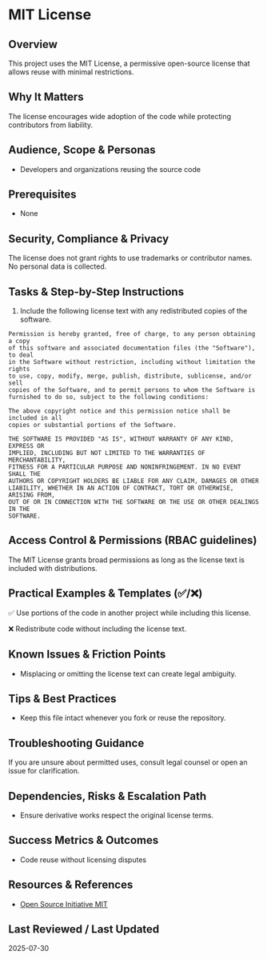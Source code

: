# MIT License

## Overview
This project uses the MIT License, a permissive open-source license that allows
reuse with minimal restrictions.

## Why It Matters
The license encourages wide adoption of the code while protecting contributors
from liability.

## Audience, Scope & Personas
- Developers and organizations reusing the source code

## Prerequisites
- None

## Security, Compliance & Privacy
The license does not grant rights to use trademarks or contributor names. No
personal data is collected.

## Tasks & Step-by-Step Instructions
1. Include the following license text with any redistributed copies of the
   software.

```
Permission is hereby granted, free of charge, to any person obtaining a copy
of this software and associated documentation files (the "Software"), to deal
in the Software without restriction, including without limitation the rights
to use, copy, modify, merge, publish, distribute, sublicense, and/or sell
copies of the Software, and to permit persons to whom the Software is
furnished to do so, subject to the following conditions:

The above copyright notice and this permission notice shall be included in all
copies or substantial portions of the Software.

THE SOFTWARE IS PROVIDED "AS IS", WITHOUT WARRANTY OF ANY KIND, EXPRESS OR
IMPLIED, INCLUDING BUT NOT LIMITED TO THE WARRANTIES OF MERCHANTABILITY,
FITNESS FOR A PARTICULAR PURPOSE AND NONINFRINGEMENT. IN NO EVENT SHALL THE
AUTHORS OR COPYRIGHT HOLDERS BE LIABLE FOR ANY CLAIM, DAMAGES OR OTHER
LIABILITY, WHETHER IN AN ACTION OF CONTRACT, TORT OR OTHERWISE, ARISING FROM,
OUT OF OR IN CONNECTION WITH THE SOFTWARE OR THE USE OR OTHER DEALINGS IN THE
SOFTWARE.
```

## Access Control & Permissions (RBAC guidelines)
The MIT License grants broad permissions as long as the license text is
included with distributions.

## Practical Examples & Templates (✅/❌)
✅ Use portions of the code in another project while including this license.

❌ Redistribute code without including the license text.

## Known Issues & Friction Points
- Misplacing or omitting the license text can create legal ambiguity.

## Tips & Best Practices
- Keep this file intact whenever you fork or reuse the repository.

## Troubleshooting Guidance
If you are unsure about permitted uses, consult legal counsel or open an issue
for clarification.

## Dependencies, Risks & Escalation Path
- Ensure derivative works respect the original license terms.

## Success Metrics & Outcomes
- Code reuse without licensing disputes

## Resources & References
- [Open Source Initiative MIT](https://opensource.org/licenses/MIT)

## Last Reviewed / Last Updated
2025-07-30
